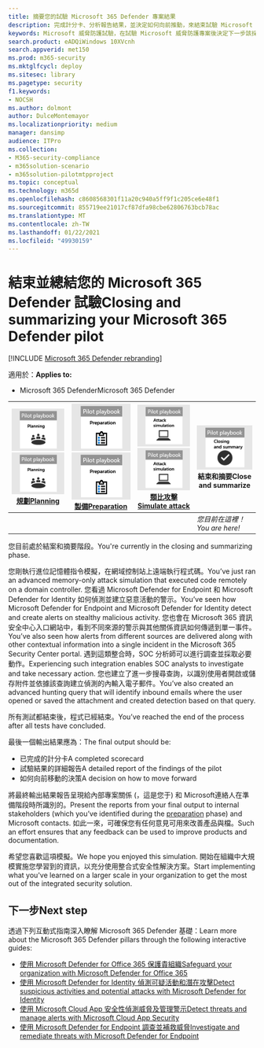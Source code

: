 ```yaml
---
title: 摘要您的試驗 Microsoft 365 Defender 專案結果
description: 完成計分卡、分析報告結果，並決定如何向前推動，來結束試驗 Microsoft 365 Defender 專案。
keywords: Microsoft 威脅防護試驗，在試驗 Microsoft 威脅防護專案後決定下一步該採取什麼行動、在生產環境中評估 Microsoft 威脅防護後該採取什麼行動、從 Microsoft 威脅防護試驗轉換到部署、網路安全性、進一步持續性威脅、企業安全性、裝置、裝置、身分識別、使用者、資料、應用程式、事件、自動化調查與補救、進一步搜尋
search.product: eADQiWindows 10XVcnh
search.appverid: met150
ms.prod: m365-security
ms.mktglfcycl: deploy
ms.sitesec: library
ms.pagetype: security
f1.keywords:
- NOCSH
ms.author: dolmont
author: DulceMontemayor
ms.localizationpriority: medium
manager: dansimp
audience: ITPro
ms.collection:
- M365-security-compliance
- m365solution-scenario
- m365solution-pilotmtpproject
ms.topic: conceptual
ms.technology: m365d
ms.openlocfilehash: c8608568301f11a20c940a5ff9f1c205ce6e48f1
ms.sourcegitcommit: 855719ee21017cf87dfa98cbe62806763bcb78ac
ms.translationtype: MT
ms.contentlocale: zh-TW
ms.lasthandoff: 01/22/2021
ms.locfileid: "49930159"
---
```

# <a name="closing-and-summarizing-your-microsoft-365-defender-pilot"></a><span data-ttu-id="9e3b0-104">結束並總結您的 Microsoft 365 Defender 試驗</span><span class="sxs-lookup"><span data-stu-id="9e3b0-104">Closing and summarizing your Microsoft 365 Defender pilot</span></span>  

[!INCLUDE [Microsoft 365 Defender rebranding](../includes/microsoft-defender.md)]


<span data-ttu-id="9e3b0-105">適用於：</span><span class="sxs-lookup"><span data-stu-id="9e3b0-105">**Applies to:**</span></span>
- <span data-ttu-id="9e3b0-106">Microsoft 365 Defender</span><span class="sxs-lookup"><span data-stu-id="9e3b0-106">Microsoft 365 Defender</span></span>



|<span data-ttu-id="9e3b0-107">[![規劃](../../media/phase-diagrams/1-planning.png)](mtp-pilot-plan.md)</span><span class="sxs-lookup"><span data-stu-id="9e3b0-107">[![Planning](../../media/phase-diagrams/1-planning.png)](mtp-pilot-plan.md)</span></span><br/>[<span data-ttu-id="9e3b0-108">規劃</span><span class="sxs-lookup"><span data-stu-id="9e3b0-108">Planning</span></span>](mtp-pilot-plan.md) |<span data-ttu-id="9e3b0-109">[![準備](../../media/phase-diagrams/2-prepare.png)](prepare-mtpeval.md)</span><span class="sxs-lookup"><span data-stu-id="9e3b0-109">[![Prepare](../../media/phase-diagrams/2-prepare.png)](prepare-mtpeval.md)</span></span><br/>[<span data-ttu-id="9e3b0-110">製備</span><span class="sxs-lookup"><span data-stu-id="9e3b0-110">Preparation</span></span>](prepare-mtpeval.md) | <span data-ttu-id="9e3b0-111">[![類比攻擊](../../media/phase-diagrams/3-simluate.png)](mtp-pilot-simulate.md)</span><span class="sxs-lookup"><span data-stu-id="9e3b0-111">[![Simulate attack](../../media/phase-diagrams/3-simluate.png)](mtp-pilot-simulate.md)</span></span><br/>[<span data-ttu-id="9e3b0-112">類比攻擊</span><span class="sxs-lookup"><span data-stu-id="9e3b0-112">Simulate attack</span></span>](mtp-pilot-simulate.md) | ![結束和摘要](../../media/phase-diagrams/4-summary.png)<br/><span data-ttu-id="9e3b0-114">結束和摘要</span><span class="sxs-lookup"><span data-stu-id="9e3b0-114">Close and summarize</span></span>|
|--|--|--|--|
|| | |<span data-ttu-id="9e3b0-115">*您目前在這裡！*</span><span class="sxs-lookup"><span data-stu-id="9e3b0-115">*You are here!*</span></span>|


<span data-ttu-id="9e3b0-116">您目前處於結案和摘要階段。</span><span class="sxs-lookup"><span data-stu-id="9e3b0-116">You're currently in the closing and summarizing phase.</span></span>

<span data-ttu-id="9e3b0-117">您剛執行進位記憶體指令模擬，在網域控制站上遠端執行程式碼。</span><span class="sxs-lookup"><span data-stu-id="9e3b0-117">You’ve just ran an advanced memory-only attack simulation that executed code remotely on a domain controller.</span></span> <span data-ttu-id="9e3b0-118">您看過 Microsoft Defender for Endpoint 和 Microsoft Defender for Identity 如何偵測並建立惡意活動的警示。</span><span class="sxs-lookup"><span data-stu-id="9e3b0-118">You’ve seen how Microsoft Defender for Endpoint and Microsoft Defender for Identity detect and create alerts on stealthy malicious activity.</span></span> <span data-ttu-id="9e3b0-119">您也會在 Microsoft 365 資訊安全中心入口網站中，看到不同來源的警示與其他關係資訊如何傳遞到單一事件。</span><span class="sxs-lookup"><span data-stu-id="9e3b0-119">You’ve also seen how alerts from different sources are delivered along with other contextual information into a single incident in the Microsoft 365 Security Center portal.</span></span> <span data-ttu-id="9e3b0-120">遇到這類整合時，SOC 分析師可以進行調查並採取必要動作。</span><span class="sxs-lookup"><span data-stu-id="9e3b0-120">Experiencing such integration enables SOC analysts to investigate and take necessary action.</span></span> <span data-ttu-id="9e3b0-121">您也建立了進一步搜尋查詢，以識別使用者開啟或儲存附件並依據該查詢建立偵測的內輸入電子郵件。</span><span class="sxs-lookup"><span data-stu-id="9e3b0-121">You’ve also created an advanced hunting query that will identify inbound emails where the user opened or saved the attachment and created detection based on that query.</span></span>

<span data-ttu-id="9e3b0-122">所有測試都結束後，程式已經結束。</span><span class="sxs-lookup"><span data-stu-id="9e3b0-122">You’ve reached the end of the process after all tests have concluded.</span></span>

<span data-ttu-id="9e3b0-123">最後一個輸出結果應為：</span><span class="sxs-lookup"><span data-stu-id="9e3b0-123">The final output should be:</span></span>

- <span data-ttu-id="9e3b0-124">已完成的計分卡</span><span class="sxs-lookup"><span data-stu-id="9e3b0-124">A completed scorecard</span></span>
- <span data-ttu-id="9e3b0-125">試驗結果的詳細報告</span><span class="sxs-lookup"><span data-stu-id="9e3b0-125">A detailed report of the findings of the pilot</span></span>
- <span data-ttu-id="9e3b0-126">如何向前移動的決策</span><span class="sxs-lookup"><span data-stu-id="9e3b0-126">A decision on how to move forward</span></span>

<span data-ttu-id="9e3b0-127">將最終輸出結果報告呈現給內部專案關係 (，這是您于) 和 Microsoft[](https://docs.microsoft.com/microsoft-365/security/mtp/prepare-mtpeval)連絡人在準備階段時所識別的。</span><span class="sxs-lookup"><span data-stu-id="9e3b0-127">Present the reports from your final output to internal stakeholders (which you’ve identified during the [preparation](https://docs.microsoft.com/microsoft-365/security/mtp/prepare-mtpeval) phase) and Microsoft contacts.</span></span> <span data-ttu-id="9e3b0-128">如此一來，可確保您有任何意見可用來改善產品與檔。</span><span class="sxs-lookup"><span data-stu-id="9e3b0-128">Such an effort ensures that any feedback can be used to improve products and documentation.</span></span>

<span data-ttu-id="9e3b0-129">希望您喜歡這項模擬。</span><span class="sxs-lookup"><span data-stu-id="9e3b0-129">We hope you enjoyed this simulation.</span></span> <span data-ttu-id="9e3b0-130">開始在組織中大規模實施您學習到的資訊，以充分使用整合式安全性解決方案。</span><span class="sxs-lookup"><span data-stu-id="9e3b0-130">Start implementing what you've learned on a larger scale in your organization to get the most out of the integrated security solution.</span></span>

## <a name="next-step"></a><span data-ttu-id="9e3b0-131">下一步</span><span class="sxs-lookup"><span data-stu-id="9e3b0-131">Next step</span></span>
<span data-ttu-id="9e3b0-132">透過下列互動式指南深入瞭解 Microsoft 365 Defender 基礎：</span><span class="sxs-lookup"><span data-stu-id="9e3b0-132">Learn more about the Microsoft 365 Defender pillars through the following interactive guides:</span></span>
- [<span data-ttu-id="9e3b0-133">使用 Microsoft Defender for Office 365 保護貴組織</span><span class="sxs-lookup"><span data-stu-id="9e3b0-133">Safeguard your organization with Microsoft Defender for Office 365</span></span>](https://aka.ms/O365ATP-Interactive-Guide)
- [<span data-ttu-id="9e3b0-134">使用 Microsoft Defender for Identity 偵測可疑活動和潛在攻擊</span><span class="sxs-lookup"><span data-stu-id="9e3b0-134">Detect suspicious activities and potential attacks with Microsoft Defender for Identity</span></span>](https://aka.ms/AATP-Interactive-Guide)
- [<span data-ttu-id="9e3b0-135">使用 Microsoft Cloud App 安全性偵測威脅及管理警示</span><span class="sxs-lookup"><span data-stu-id="9e3b0-135">Detect threats and manage alerts with Microsoft Cloud App Security</span></span>](https://aka.ms/DetectThreatsAndAlertsMCAS-InteractiveGuide)
- [<span data-ttu-id="9e3b0-136">使用 Microsoft Defender for Endpoint 調查並補救威脅</span><span class="sxs-lookup"><span data-stu-id="9e3b0-136">Investigate and remediate threats with Microsoft Defender for Endpoint</span></span>](https://aka.ms/MDATP-IR-Interactive-Guide)
